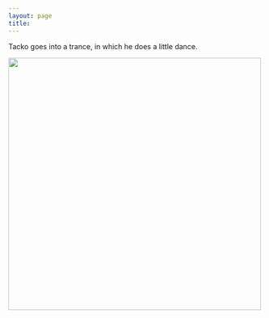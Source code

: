 ```yaml
---
layout: page
title: 
---
```


Tacko goes into a trance, in which he does a little dance.

<a  href="tackojebia/7.jpg">
<img src="tackojebia/7.jpg" width="500" class="centerimg"/>
</a>

